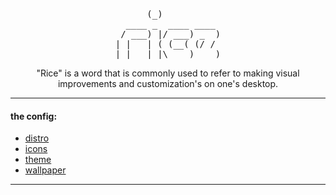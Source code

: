 <pre align="center">
      (_)           
  ____ _  ____ ____ 
 / ___) |/ ___) _  )
| |   | ( (__( (/ / 
|_|   |_|\____)____)
</pre>
<center>
"Rice" is a word that is commonly used to refer to making visual improvements and customization's on one's desktop.
</center>

---
#### the config:
* [distro](http://releases.ubuntu.com/16.04/)
* [icons](https://github.com/numixproject/numix-icon-theme-circle)
* [theme](https://github.com/numixproject/numix-gtk-theme)
* [wallpaper](https://github.com/wes-kam/rice/blob/master/wallpaper)
---


<!-- ![screenshot](https://i.imgur.com/MrpKKBD.png) -->
